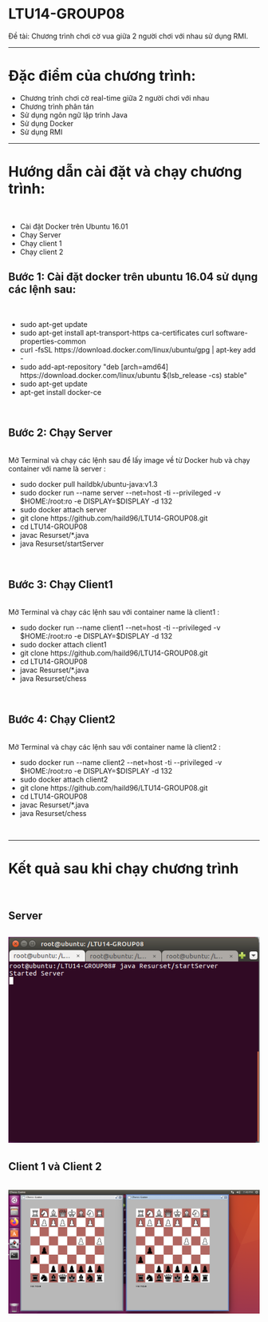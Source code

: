 # LTU14-GROUP08
Đề tài: Chương trình chơi cờ vua giữa 2 người chơi với nhau sử dụng RMI.
<hr>
<h1>Đặc điểm của chương trình:</h1>
<ul>
  <li>Chương trình chơi cờ real-time giữa 2 người chơi với nhau</li> 
  <li>Chương trình phân tán</li> 
  <li>Sử dụng ngôn ngữ lập trình Java</li>
  <li>Sử dụng Docker</li>
  <li>Sử dụng RMI</li>
</ul>
<hr>
<h1>Hướng dẫn cài đặt và chạy chương trình:</h1><br>
<ul>
  <li>Cài đặt Docker trên Ubuntu 16.01</li> 
  <li>Chạy Server</li> 
  <li>Chạy client 1</li>
  <li>Chạy client 2</li>
</ul>
<h2>Bước 1: Cài đặt docker trên ubuntu 16.04 sử dụng các lệnh sau:</h2><br>
<ul> 
  <li>sudo apt-get update</li> 
  <li>sudo apt-get install apt-transport-https ca-certificates curl software-properties-common</li> 
  <li>curl -fsSL https://download.docker.com/linux/ubuntu/gpg | apt-key add -</li>
  <li>sudo add-apt-repository "deb [arch=amd64] https://download.docker.com/linux/ubuntu $(lsb_release -cs) stable"</li>
  <li>sudo apt-get update</li>
  <li>apt-get install docker-ce</li>
</ul>
<br>
<h2>Bước 2: Chạy Server </h2><br>
 Mở Terminal và chạy các lệnh sau để lấy image về từ Docker hub và chạy container với name là server :<br>
<ul>
  <li>sudo docker pull haildbk/ubuntu-java:v1.3</li> 
  <li>sudo docker run  --name server --net=host  -ti --privileged -v $HOME:/root:ro -e DISPLAY=$DISPLAY  -d 132</li>
  <li>sudo docker attach server</li>
  <li>git clone https://github.com/haild96/LTU14-GROUP08.git</li>
  <li>cd LTU14-GROUP08</li>
  <li>javac Resurset/*.java</li>
  <li>java Resurset/startServer</li>
</ul>
<br>
<h2>Bước 3: Chạy Client1</h2><br>
 Mở Terminal và chạy các lệnh sau với container name là client1 :<br>
<ul>
  <li>sudo docker run  --name client1 --net=host  -ti --privileged -v $HOME:/root:ro -e DISPLAY=$DISPLAY  -d 132</li>
  <li>sudo docker attach client1</li>
  <li>git clone https://github.com/haild96/LTU14-GROUP08.git</li>
  <li>cd LTU14-GROUP08</li>
  <li>javac Resurset/*.java</li>
  <li>java Resurset/chess</li>
</ul>
<br>
<h2>Bước 4: Chạy Client2 </h2><br>
 Mở Terminal và chạy các lệnh sau với container name là client2 :<br>
<ul>
  <li>sudo docker run  --name client2 --net=host  -ti --privileged -v $HOME:/root:ro -e DISPLAY=$DISPLAY  -d 132</li>
  <li>sudo docker attach client2</li>
  <li>git clone https://github.com/haild96/LTU14-GROUP08.git</li>
  <li>cd LTU14-GROUP08</li>
  <li>javac Resurset/*.java</li>
  <li>java Resurset/chess</li>
</ul>
<br>

<hr>
<h1>Kết quả sau khi chạy chương trình</h1><br>
<h2>Server<h2>
  <img src="https://raw.githubusercontent.com/haild96/LTU14-GROUP08/master/Resurset/images/server.png">
<h2>Client 1 và Client 2</h2><br>
  <img src="https://raw.githubusercontent.com/haild96/LTU14-GROUP08/master/Resurset/images/clients.png">
